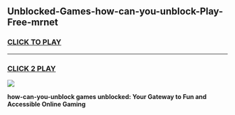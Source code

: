 
## Unblocked-Games-how-can-you-unblock-Play-Free-mrnet
<h3>
<a href="https://premium76.site?title=how-can-you-unblock&ref=12A">CLICK TO PLAY</a></h3>
<hr>

<h3>
<a href="https://premium76.site?title=how-can-you-unblock&ref=12A">CLICK 2 PLAY</a>
  
</h3>

<a href="https://premium76.site?title=how-can-you-unblock&ref=12A"><img src="https://clearcache.store/games.png"></a>


**how-can-you-unblock games unblocked: Your Gateway to Fun and Accessible Online Gaming**

